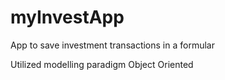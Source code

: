 # myInvestApp
App to save investment transactions in a formular

Utilized modelling paradigm
Object Oriented
